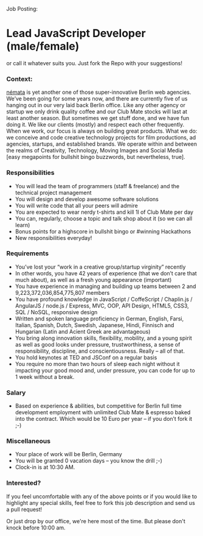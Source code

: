 Job Posting:
# Lead JavaScript Developer (male/female)
or call it whatever suits you. Just fork the Repo with your suggestions!

### Context:
[némata](http://nemata.com) is yet another one of those super-innovative Berlin web agencies. We’ve been going for some years now, and there are currently five of us hanging out in our very laid back Berlin office. Like any other agency or startup we only drink quality coffee and our Club Mate stocks will last at least another season. But sometimes we get stuff done, and we have fun doing it. We like our clients (mostly) and respect each other frequently. When we work, our focus is always on building great products.
What we do: we conceive and code creative technology projects for film productions, ad agencies, startups, and established brands. We operate within and between the realms of Creativity, Technology, Moving Images and Social Media [easy megapoints for bullshit bingo buzzwords, but nevertheless, true].


### Responsibilities
 * You will lead the team of programmers (staff & freelance) and the technical project management
 * You will design and develop awesome software solutions
 * You will write code that all your peers will admire
 * You are expected to wear nerdy t-shirts and kill 1l of Club Mate per day
 * You can, regularly, choose a topic and talk shop about it (so we can all learn)
 * Bonus points for a highscore in bullshit bingo or #winning Hackathons
 * New responsibilities everyday!

### Requirements
 * You’ve lost your “work in a creative group/startup virginity” recently
 * In other words, you have 42 years of experience (that we don’t care that much about), as well as a fresh young appearance (important)
 * You have experience in managing and building up teams between 2 and 9,223,372,036,854,775,807 members
 * You have profound knowledge in JavaScript / CoffeScript / Chaplin.js / AngularJS / node.js / Express,  MVC, OOP, API Design, HTML5, CSS3, SQL / NoSQL, responsive design
 * Written and spoken language proficiency in German, English, Farsi, Italian, Spanish, Dutch, Swedish, Japanese, Hindi, Finnisch and Hungarian (Latin and Acient Greek are advantageous)
 * You bring along innovation skills, flexibility, mobility, and a young spirit as well as good looks under pressure, trustworthiness, a sense of responsibility, discipline, and conscientiousness.  Really – all of that.
 * You hold keynotes at TED and JSConf on a regular basis
 * You require no more than two hours of sleep each night without it impacting your good mood and, under pressure, you can code for up to 1 week without a break.

### Salary
 * Based on experience & abilities, but competitive for Berlin full time development employment with unlimited Club Mate & espresso baked into the contract. Which would be 10 Euro per year – if you don’t fork it ;-)


### Miscellaneous
 * Your place of work will be Berlin, Germany
 * You will be granted 0 vacation days – you know the drill ;-)
 * Clock-in is at 10:30 AM. 

### Interested?
If you feel uncomfortable with any of the above points or if you would like to highlight any special skills, feel free to fork this job description and send us a pull request!

Or just drop by our office, we're here most of the time. But please don't knock before 10:00 am.

